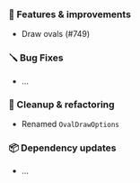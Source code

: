 ### 🚀 Features & improvements

- Draw ovals (#749)

### 🪛 Bug Fixes

- ...

### 🧽 Cleanup & refactoring

- Renamed `OvalDrawOptions`

### 📦 Dependency updates

- ...